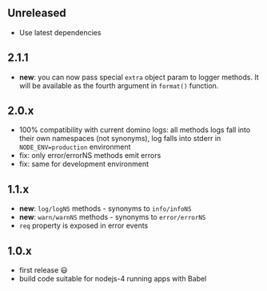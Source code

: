 ## Unreleased

 * Use latest dependencies

## 2.1.1

 * **new**: you can now pass special `extra` object param to logger methods. It will be available as the fourth argument in `format()` function.

## 2.0.x

 * 100% compatibility with current domino logs: all methods logs fall into their own namespaces (not synonyms), log falls into stderr in `NODE_ENV=production` environment
 * fix: only error/errorNS methods emit errors
 * fix: same for development environment

## 1.1.x

 * **new**: `log/logNS` methods - synonyms to `info/infoNS`
 * **new**: `warn/warnNS` methods - synonyms to `error/errorNS`
 * `req` property is exposed in error events

## 1.0.x

 * first release :smiley:
 * build code suitable for nodejs-4 running apps with Babel
